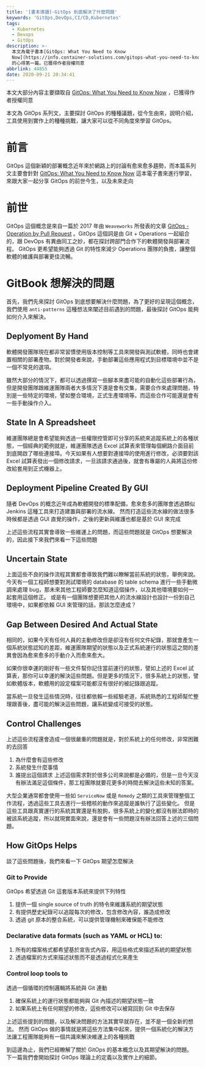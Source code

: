 ```yaml
---
title: '[書本導讀]-GitOps 到底解決了什麼問題'
keywords: 'GitOps,DevOps,CI/CD,Kubernetes'
tags:
  - Kubernetes
  - Devops
  - GitOps
description: >-
  本文為電子書本[GitOps: What You Need to Know
  Now](https://info.container-solutions.com/gitops-what-you-need-to-know-now)
  的心得第一篇。已獲得作者授權同意
abbrlink: 44855
date: 2020-09-21 20:34:41
---
```




本文大部分內容主要擷取自 [GitOps: What You Need to Know Now](https://info.container-solutions.com/gitops-what-you-need-to-know-now) ，已獲得作者授權同意

本文為 GitOps 系列文，主要探討 GitOps 的種種議題，從今生由來，說明介紹，工具使用到實作上的種種挑戰，讓大家可以從不同角度來學習 GitOps。


# 前言
GitOps 這個新穎的部署概念近年來於網路上的討論有愈來愈多趨勢，而本篇系列文主要會針對  [GitOps: What You Need to Know Now](https://info.container-solutions.com/gitops-what-you-need-to-know-now)  這本電子書來進行學習，來跟大家一起分享 GitOps 的前世今生，以及未來走向

# 前世
GitOps 這個概念是來自一篇於 2017 年由 `Weaveworks` 所發表的文章 [GitOps - Operation by Pull Request](https://www.weave.works/blog/gitops-operations-by-pull-request) 。GitOps 這個詞是由 Git + Operations 一起組合的，跟 DevOps 有異曲同工之妙，都在探討跨部門合作下的軟體開發與部署流程。 GitOps 更希望能夠透過 Git 的特性來減少 Operations 團隊的負擔，讓整個軟體的維護與部署更佳流暢。

# GitBook 想解決的問題
首先，我們先來探討 GitOps 到底想要解決什麼問題，為了更好的呈現這個概念，我們使用 `anti-patterns` 這種想法來闡述目前遇到的問題，最後探討 GitOps 能夠如何介入來解決。

## Deplyoment By Hand
軟體開發團隊現在都非常習慣使用版本控制等工具來開發與測試軟體，同時也會建置相關的部署產物。對於開發者來說，手動部署這些應用程式到目標環境中並不是一個不常見的選項。

雖然大部分的情況下，都可以透過撰寫一些腳本來盡可能的自動化這些部署行為，但是開發團隊跟維運團隊兩者大多情況下還是會有交集，需要合作來處理問題，特別是一些特定的環境，譬如整合環境，正式生產環境等。而這些合作可能還是會有一些手動操作介入。

## State In A Spreadsheet
維運團隊總是會希望能夠透過一些權限控管即可分享的系統來追蹤系統上的各種狀態，一個經典的範例就是，維運團隊透過 Excel 試算表來管理每個網路介面目前到底開啟了哪些連接埠。今天如果有人想要對連接埠的使用進行修改，必須要對該 Excel 試算表發出一個修改請求，一旦該請求通過後，就會有專屬的人員將這份修改給套用到正式機器上。


## Deployment Pipeline Created By GUI
隨者 DevOps 的概念近年成為軟體開發的標準配備，愈來愈多的團隊會透過類似 Jenkins 這種工具來打造建置與部署的流水線。 然而打造這些流水線的做法很多時候都是透過 GUI 直覺的操作，之後的更新與維護也都是基於 GUI 來完成

上述這些流程其實會導致一些維運上的問題，而這些問題就是 GitOps 想要解決的，因此接下來我們來看一下這些問題

## Uncertain State
上面這些不良的操作流程其實都會導致我們難以瞭解當前系統的狀態，舉例來說。今天有一個工程師想要對測試環境的 database 的 table schema 進行一些手動微調來處理 bug，那未來其他工程師要怎麼知道這個操作，以及其他環境要如何一起套用這個修正。
或是有一個團隊想要把其他人的流水線設計也設計一份到自己環境中，如果都依賴 GUI 來管理的話，那該怎麼達成？

## Gap Between Desired And Actual State
相同的，如果今天有任何人員的主動修改但是卻沒有任何文件紀錄，那就會產生一個系統狀態認知的差距，維運團隊期望的狀態以及正式系統運行的狀態這之間的差異會因為愈來愈多的手動介入而愈來愈大。

如果你很幸運的剛好有一些文件幫你記住當前運行的狀態，譬如上述的 Excel 試算表，那你可以幸運的解決這些問題。但是更多的情況下，很多系統上的狀態，譬如軟體版本，軟體用的設定檔案可能都沒有很好的被記錄跟追蹤。

當系統一旦發生這些情況時，往往都依賴一些經驗老道，系統熟悉的工程師幫忙整理跟善後，盡可能的解決這些問題，讓系統變成可接受的狀態。


## Control Challenges
上述這些流程還會造成一個很嚴重的問題就是，對於系統上的任何修改，非常困難的去回答
1. 為什麼會有這些修改
2. 系統發生什麼事情
3. 誰提出這個請求
上述這個需求對於很多公司來說都是必備的，但是一旦今天沒有辦法滿足這個條件，那工程團隊就要花更多的時間去解決這些未知的答案。

大型企業通常都會使用一些如 `ServiceNow` 或是 `Remedy` 之類的工具來管理整個工作流程，透過這些工具去進行一些稽核的動作來追蹤是誰執行了這些變化。
但是這些工具跟真實運行的系統其實還是有脫鉤，很多系統上的變化都沒有辦法即時的被該系統追蹤，所以就現實面來說，還是會有一些問題沒有辦法回答上述的三個問題。


## How GitOps Helps
談了這些問題後，我們來看一下 GitOps 期望怎麼解決

### Git to Provide
GitOps 希望透過 Git 這套版本系統來提供下列特性
1. 提供一個 single source of truth 的特令來維護系統的期望狀態
2. 有提供歷史紀錄可以追蹤每次的修改，包含修改內容，誰造成修改
3. 透過 git 原本的整合系統，可以提供管理機制來確保能不能修改
### Declarative data formats (such as YAML or HCL) to:
1. 所有的檔案格式都希望基於宣告式內容，用這些格式來描述系統的期望狀態
2. 透過檔案的方式來描述狀態而不是透過程式化來產生

### Control loop tools to
透過一個循環的控制邏輯將系統與 Git 連動
1. 確保系統上的運行狀態都能夠與 Git 內描述的期望狀態一致
2. 如果系統上有任何期望的修改，這些修改可以被寫回到 Git 中去保存


上述這些提到的問題，以及解決問題的方法其實早就存在，並不是一個全新的想法。
然而 GitOps 做的事情就是將這些方法集中起來，提供一個系統化的解決方法讓工程團隊能夠有一個共識來解決維運上的各種挑戰

到這邊為止，我們已經瞭解了關於 GitOps 的基本概念以及其期望解決的問題。
下一篇我們會開始探討 GitOps 理論上的定義以及實作上的細節。
